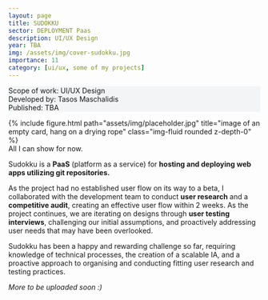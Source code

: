 ```yaml
---
layout: page
title: SUDOKKU
sector: DEPLOYMENT Paas
description: UI/UX Design
year: TBA
img: /assets/img/cover-sudokku.jpg
importance: 11
category: [ui/ux, some of my projects]
---
```


<div class="px-3 pt-3 pb-1 mb-3 rounded" style="background-color: rgba(43, 86, 127, .05);">
    <p>
    Scope of work: UI/UX Design<br>
    Developed by: Tasos Maschalidis<br>
    Published: TBA<br>
    <!-- <a href="https://www.iaotech.space">Visit the Website ↗</a> -->
    </p>
 </div>

<div class="row">
    <div class="col-sm">
        {% include figure.html path="assets/img/placeholder.jpg" title="image of an empty card, hang on a drying rope" class="img-fluid rounded z-depth-0" %}
    </div>
</div>
<div class="caption">
    All I can show for now.
</div>

<div class="row text-md-center justify-content-center">
    <div class="col-lg-8">
        <p>Sudokku is a <b>PaaS</b> (platform as a service) for <b>hosting and deploying web apps utilizing git repositories.</b></p> 
        <p>As the project had no established user flow on its way to a beta, I collaborated with the development team to conduct <b>user research</b> and a <b>competitive audit</b>, creating an effective user flow within 2 weeks. As the project continues, we are iterating on designs through <b>user testing interviews</b>, challenging our initial assumptions, and proactively addressing user needs that may have been overlooked.</p>
        <p>Sudokku has been a happy and rewarding challenge so far, requiring knowledge of technical processes, the creation of a scalable IA, and a proactive approach to organising and conducting fitting user research and testing practices.</p>
    </div>    
</div>

<div class="row mt-5 text-md-center justify-content-center">
    <div class="col-lg-8">
        <p><em>More to be uploaded soon :)</em></p>
    </div>    
</div>
